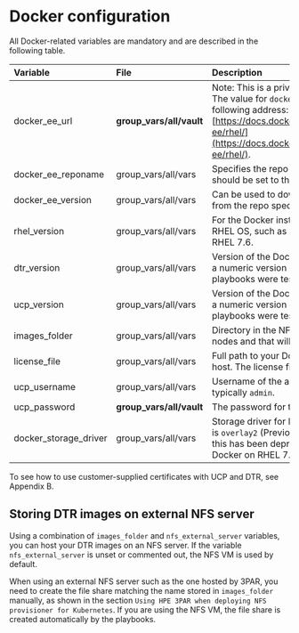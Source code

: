 # Docker configuration

All Docker-related variables are mandatory and are described in the following table.

|Variable|File|Description|
|:-------|:---|:----------|
|docker_ee_url|**group_vars/all/vault**|Note: This is a private link to your Docker EE subscription. The value for `docker_ee_url` is the URL documented at the following address: [https://docs.docker.com/engine/installation/linux/docker-ee/rhel/](https://docs.docker.com/engine/installation/linux/docker-ee/rhel/).|
|docker_ee_reponame|group_vars/all/vars|Specifies the repo to use. For Docker EE 2.1, this variable should be set to the value `stable-18.09`|
|docker_ee_version|group_vars/all/vars|Can be used to download an exact version of Docker EE from the repo specified in `docker_ee_reponame`| 
|rhel_version|group_vars/all/vars|For the Docker installation, this sets the version of your RHEL OS, such as `7.6`. The playbooks were tested with RHEL 7.6.|
|dtr_version|group_vars/all/vars|Version of the Docker DTR you wish to install. You can use a numeric version or `latest` for the most recent one. The playbooks were tested with 2.6.4|
|ucp_version|group_vars/all/vars|Version of the Docker UCP you wish to install. You can use a numeric version or `latest` for the most recent one. The playbooks were tested with UCP 3.1.4.|
|images_folder|group_vars/all/vars|Directory in the NFS server that will be mounted in the DTR nodes and that will host your Docker images.|
|license_file|group_vars/all/vars|Full path to your Docker EE license file on your Ansible host. The license file is available from the Docker Store|
|ucp_username|group_vars/all/vars|Username of the administrator user for UCP and DTR, typically `admin`.|
|ucp_password|**group_vars/all/vault**|The password for the `ucp_username` account.|
|docker_storage_driver|group_vars/all/vars|Storage driver for Docker nodes. The only accepted value is `overlay2` (Previously, `devicemapper` was supported but this has been deprecated as it is no longer supported by Docker on RHEL 7.5 and 7.6)|

To see how to use customer-supplied certificates with UCP and DTR, see Appendix B.

## Storing DTR images on external NFS server

Using a combination of `images_folder` and `nfs_external_server` variables, you can host your DTR images
on an NFS server. If the variable `nfs_external_server` is unset or commented out, the NFS VM is used by default.

When using an external NFS server such as the one hosted by 3PAR, you need to create the file share matching the name stored in `images_folder` manually, as 
shown in the section `Using HPE 3PAR when deploying NFS provisioner for Kubernetes`. If you are using the NFS VM, the file share is created automatically by the playbooks.




